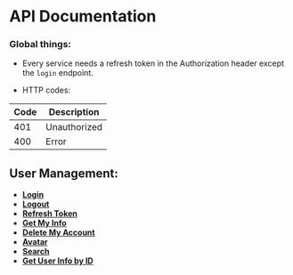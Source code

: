 # API Documentation

### Global things:

* Every service needs a refresh token in the Authorization header except the `login` endpoint.

* HTTP codes:

| Code | Description  |
|------|--------------|
| 401  | Unauthorized |
| 400  | Error        |

## User Management:

* **[Login](https://github.com/7h3Y055/ft_transcendence/blob/main/backend/documentation/account_login.md)**
* **[Logout](https://github.com/7h3Y055/ft_transcendence/blob/main/backend/documentation/account_logout.md)**
* **[Refresh Token](https://github.com/7h3Y055/ft_transcendence/blob/main/backend/documentation/refresh_token.md)**
* **[Get My Info](https://github.com/7h3Y055/ft_transcendence/blob/main/backend/documentation/whoami.md)**
* **[Delete My Account](https://github.com/7h3Y055/ft_transcendence/blob/main/backend/documentation/delete_user.md)**
* **[Avatar](https://github.com/7h3Y055/ft_transcendence/blob/main/backend/documentation/avatar.md)**
* **[Search](https://github.com/7h3Y055/ft_transcendence/blob/main/backend/documentation/search.md)**
* **[Get User Info by ID](https://github.com/7h3Y055/ft_transcendence/blob/main/backend/documentation/get_user_info.md)**
